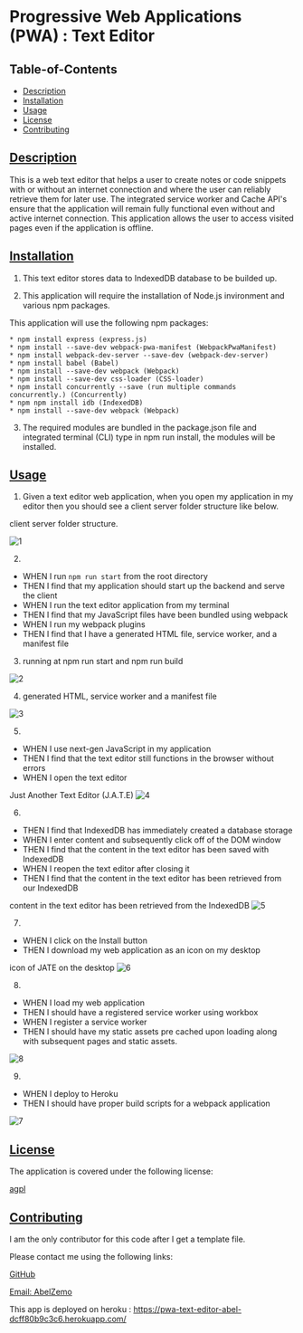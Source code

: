 
  # Progressive Web Applications (PWA) : Text Editor
  

  ## Table-of-Contents

  * [Description](#description)
  * [Installation](#installation)
  * [Usage](#usage)
  * [License](#license)
  * [Contributing](#contributing)
  
  ## [Description](#table-of-contents)

  This is a web text editor that helps a user to create notes or code snippets with or without an internet connection and where the user can reliably retrieve them for later use. The integrated service worker and Cache API's ensure that the application will remain fully functional even without and active internet connection. This application allows the user to access visited pages even if the application is offline.

  ## [Installation](#table-of-contents)

1. This text editor stores data to IndexedDB database to be builded up.

2. This application will require the installation of Node.js invironment and various npm packages.

This application will use the following npm packages:

    * npm install express (express.js)
    * npm install --save-dev webpack-pwa-manifest (WebpackPwaManifest)
    * npm install webpack-dev-server --save-dev (webpack-dev-server)
    * npm install babel (Babel)
    * npm install --save-dev webpack (Webpack)
    * npm install --save-dev css-loader (CSS-loader)
    * npm install concurrently --save (run multiple commands concurrently.) (Concurrently)
    * npm npm install idb (IndexedDB)
    * npm install --save-dev webpack (Webpack)
3. The required modules are bundled in the package.json file and integrated terminal (CLI) type in npm run install, the modules will be installed.


  ## [Usage](#table-of-contents)

1. Given a text editor web application, when you open my application in my editor then you should see a client server folder structure like below.

client server folder structure.   

![1](screenshots/1.png)

2.     
  * WHEN I run `npm run start` from the root directory
  * THEN I find that my application should start up the backend and serve the client
  * WHEN I run the text editor application from my terminal
  * THEN I find that my JavaScript files have been bundled using webpack
  * WHEN I run my webpack plugins
  * THEN I find that I have a generated HTML file, service worker, and a manifest file

3. running at npm run start and npm run build

![2](screenshots/2.png)

4. generated HTML, service worker and a manifest file

![3](screenshots/3.png)
  
5. 
  * WHEN I use next-gen JavaScript in my application
  * THEN I find that the text editor still functions in the browser without errors
  * WHEN I open the text editor

Just Another Text Editor (J.A.T.E)
![4](screenshots/4.png)

6. 

  * THEN I find that IndexedDB has immediately created a database storage
  * WHEN I enter content and subsequently click off of the DOM window
  * THEN I find that the content in the text editor has been saved with IndexedDB
  * WHEN I reopen the text editor after closing it
  * THEN I find that the content in the text editor has been retrieved from our IndexedDB

 content in the text editor has been retrieved from the IndexedDB
![5](screenshots/5.png)


7. 
  * WHEN I click on the Install button
  * THEN I download my web application as an icon on my desktop

icon of JATE on the desktop
![6](screenshots/6.png)

8. 
  * WHEN I load my web application
  * THEN I should have a registered service worker using workbox
  * WHEN I register a service worker
  * THEN I should have my static assets pre cached upon loading along with subsequent pages and static assets.

![8](screenshots/8.png)

9. 

  * WHEN I deploy to Heroku
  * THEN I should have proper build scripts for a webpack application 


![7](screenshots/7.png)

  ## [License](#table-of-contents)

  The application is covered under the following license:

  [agpl](https://choosealicense.com/licenses/agpl)
    
    
  ## [Contributing](#table-of-contents)

  I am the only contributor for this code after I get a template file.
  
  Please contact me using the following links:

  [GitHub](https://github.com/AbelZemo)

  [Email: AbelZemo](abelzemo@gmail.com)


This app is deployed on heroku : https://pwa-text-editor-abel-dcff80b9c3c6.herokuapp.com/
